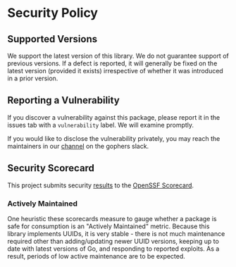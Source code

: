 # Security Policy

## Supported Versions

We support the latest version of this library. We do not guarantee support of previous versions. If a defect is reported, it will generally be fixed on the latest version 
(provided it exists) irrespective of whether it was introduced in a prior version.

## Reporting a Vulnerability

If you discover a vulnerability against this package, please report it in the issues tab with a `vulnerability` label. We will examine promptly.

If you would like to disclose the vulnerability privately, you may reach the maintainers in our [channel](https://gophers.slack.com/archives/CBP4N9BEU) on the gophers slack.

## Security Scorecard

This project submits security [results](https://scorecard.dev/viewer/?uri=github.com/gofrs/flock) to the [OpenSSF Scorecard](https://securityscorecards.dev/). 

### Actively Maintained

One heuristic these scorecards measure to gauge whether a package is safe for consumption is an "Actively Maintained" metric. Because this library implements UUIDs,
it is very stable - there is not much maintenance required other than adding/updating newer UUID versions, keeping up to date with latest versions of Go, and responding
to reported exploits. As a result, periods of low active maintenance are to be expected. 
